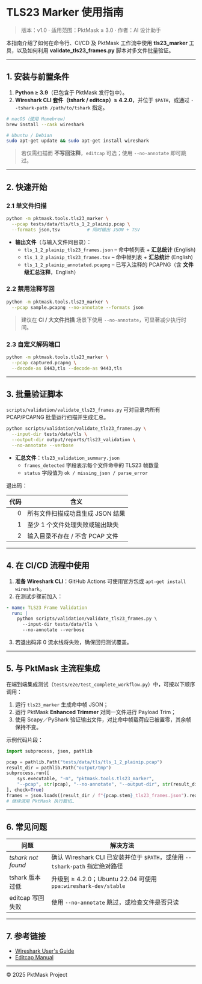 # TLS23 Marker 使用指南

> 版本：v1.0 · 适用范围：PktMask ≥ 3.0 · 作者：AI 设计助手

本指南介绍了如何在命令行、CI/CD 及 PktMask 工作流中使用 **tls23_marker** 工具，以及如何利用 **validate_tls23_frames.py** 脚本对多文件批量验证。

---

## 1. 安装与前置条件

1. **Python ≥ 3.9**（已包含于 PktMask 发行包中）。
2. **Wireshark CLI 套件（tshark / editcap）≥ 4.2.0**，并位于 `$PATH`，或通过 `--tshark-path /path/to/tshark` 指定。

```bash
# macOS（使用 Homebrew）
brew install --cask wireshark

# Ubuntu / Debian
sudo apt-get update && sudo apt-get install wireshark
```

> 若仅需扫描而 **不写回注释**，`editcap` 可选；使用 `--no-annotate` 即可跳过。

---

## 2. 快速开始

### 2.1 单文件扫描

```bash
python -m pktmask.tools.tls23_marker \
  --pcap tests/data/tls/tls_1_2_plainip.pcap \
  --formats json,tsv          # 同时输出 JSON + TSV
```

* **输出文件**（与输入文件同目录）：
  * `tls_1_2_plainip_tls23_frames.json` – 命中帧列表 + **汇总统计** (English)
  * `tls_1_2_plainip_tls23_frames.tsv`  – 命中帧列表 + **汇总统计** (English)
  * `tls_1_2_plainip_annotated.pcapng`  – 已写入注释的 PCAPNG（含 **文件级汇总注释**，English）

### 2.2 禁用注释写回

```bash
python -m pktmask.tools.tls23_marker \
  --pcap sample.pcapng --no-annotate --formats json
```

> 建议在 **CI / 大文件扫描** 场景下使用 `--no-annotate`，可显著减少执行时间。

### 2.3 自定义解码端口

```bash
python -m pktmask.tools.tls23_marker \
  --pcap captured.pcapng \
  --decode-as 8443,tls --decode-as 9443,tls
```

---

## 3. 批量验证脚本

`scripts/validation/validate_tls23_frames.py` 可对目录内所有 PCAP/PCAPNG 批量运行扫描并生成汇总。

```bash
python scripts/validation/validate_tls23_frames.py \
  --input-dir tests/data/tls \
  --output-dir output/reports/tls23_validation \
  --no-annotate --verbose
```

* **汇总文件**：`tls23_validation_summary.json`
  * `frames_detected` 字段表示每个文件命中的 TLS23 帧数量
  * `status` 字段值为 `ok / missing_json / parse_error`

退出码：

| 代码 | 含义 |
|-----:|------|
| 0 | 所有文件扫描成功且生成 JSON 结果 |
| 1 | 至少 1 个文件处理失败或输出缺失 |
| 2 | 输入目录不存在 / 不含 PCAP 文件 |

---

## 4. 在 CI/CD 流程中使用

1. **准备 Wireshark CLI**：GitHub Actions 可使用官方包或 `apt-get install wireshark`。
2. 在测试步骤前加入：

```yaml
- name: TLS23 Frame Validation
  run: |
    python scripts/validation/validate_tls23_frames.py \
      --input-dir tests/data/tls \
      --no-annotate --verbose
```
3. 若退出码非 0 流水线将失败，确保回归测试覆盖。

---

## 5. 与 PktMask 主流程集成

在端到端集成测试（`tests/e2e/test_complete_workflow.py`）中，可按以下顺序调用：

1. 运行 `tls23_marker` 生成命中帧 JSON；
2. 运行 PktMask **Enhanced Trimmer** 对同一文件进行 Payload Trim；
3. 使用 Scapy／PyShark 验证输出文件，对比命中帧载荷应已被置零，其余帧保持不变。

示例代码片段：

```python
import subprocess, json, pathlib

pcap = pathlib.Path("tests/data/tls/tls_1_2_plainip.pcap")
result_dir = pathlib.Path("output/tmp")
subprocess.run([
    sys.executable, "-m", "pktmask.tools.tls23_marker",
    "--pcap", str(pcap), "--no-annotate", "--output-dir", str(result_dir)
], check=True)
frames = json.loads((result_dir / f"{pcap.stem}_tls23_frames.json").read_text())
# 继续调用 PktMask 执行裁切…
```

---

## 6. 常见问题

| 问题 | 解决方法 |
|------|----------|
| *tshark not found* | 确认 Wireshark CLI 已安装并位于 `$PATH`，或使用 `--tshark-path` 指定绝对路径 |
| tshark 版本过低 | 升级到 ≥ 4.2.0；Ubuntu 22.04 可使用 `ppa:wireshark-dev/stable` |
| editcap 写回失败 | 使用 `--no-annotate` 跳过，或检查文件是否只读 |

---

## 7. 参考链接

* [Wireshark User's Guide](https://www.wireshark.org/docs/wsug_html_chunked/)
* [Editcap Manual](https://www.wireshark.org/docs/man-pages/editcap.html)

---

© 2025 PktMask Project 